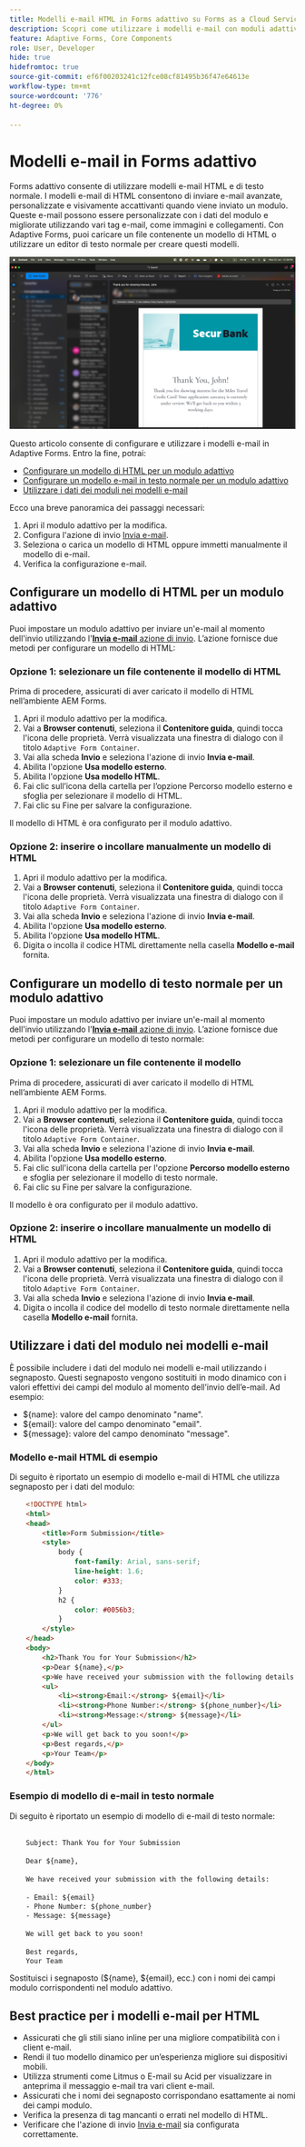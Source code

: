 ```yaml
---
title: Modelli e-mail HTML in Forms adattivo su Forms as a Cloud Service
description: Scopri come utilizzare i modelli e-mail con moduli adattivi.
feature: Adaptive Forms, Core Components
role: User, Developer
hide: true
hidefromtoc: true
source-git-commit: ef6f00203241c12fce08cf81495b36f47e64613e
workflow-type: tm+mt
source-wordcount: '776'
ht-degree: 0%

---
```


# Modelli e-mail in Forms adattivo

Forms adattivo consente di utilizzare modelli e-mail HTML e di testo normale. I modelli e-mail di HTML consentono di inviare e-mail avanzate, personalizzate e visivamente accattivanti quando viene inviato un modulo. Queste e-mail possono essere personalizzate con i dati del modulo e migliorate utilizzando vari tag e-mail, come immagini e collegamenti. Con Adaptive Forms, puoi caricare un file contenente un modello di HTML o utilizzare un editor di testo normale per creare questi modelli.

![Modelli e-mail HTML](/help/forms/assets/html-email.png)

Questo articolo consente di configurare e utilizzare i modelli e-mail in Adaptive Forms. Entro la fine, potrai:

* [Configurare un modello di HTML per un modulo adattivo](#configure-an-html-template-for-an-adaptive-form)
* [Configurare un modello e-mail in testo normale per un modulo adattivo](#configure-a-plain-text-template-for-an-adaptive-form)
* [Utilizzare i dati dei moduli nei modelli e-mail](#use-form-data-in-your-email-templates)


Ecco una breve panoramica dei passaggi necessari:

1. Apri il modulo adattivo per la modifica.
1. Configura l&#39;azione di invio [Invia e-mail](/help/forms/configure-submit-action-send-email.md).
1. Seleziona o carica un modello di HTML oppure immetti manualmente il modello di e-mail.
1. Verifica la configurazione e-mail.

## Configurare un modello di HTML per un modulo adattivo

Puoi impostare un modulo adattivo per inviare un&#39;e-mail al momento dell&#39;invio utilizzando l&#39;[**Invia e-mail** azione di invio](/help/forms/configure-submit-action-send-email.md). L’azione fornisce due metodi per configurare un modello di HTML:

### Opzione 1: selezionare un file contenente il modello di HTML

Prima di procedere, assicurati di aver caricato il modello di HTML nell’ambiente AEM Forms.

1. Apri il modulo adattivo per la modifica.
1. Vai a **Browser contenuti**, seleziona il **Contenitore guida**, quindi tocca l&#39;icona delle proprietà. Verrà visualizzata una finestra di dialogo con il titolo `Adaptive Form Container`.
1. Vai alla scheda **Invio** e seleziona l&#39;azione di invio **Invia e-mail**.
1. Abilita l&#39;opzione **Usa modello esterno**.
1. Abilita l&#39;opzione **Usa modello HTML**.
1. Fai clic sull’icona della cartella per l’opzione Percorso modello esterno e sfoglia per selezionare il modello di HTML.
1. Fai clic su Fine per salvare la configurazione.

Il modello di HTML è ora configurato per il modulo adattivo.

### Opzione 2: inserire o incollare manualmente un modello di HTML

1. Apri il modulo adattivo per la modifica.
1. Vai a **Browser contenuti**, seleziona il **Contenitore guida**, quindi tocca l&#39;icona delle proprietà. Verrà visualizzata una finestra di dialogo con il titolo `Adaptive Form Container`.
1. Vai alla scheda **Invio** e seleziona l&#39;azione di invio **Invia e-mail**.
1. Abilita l&#39;opzione **Usa modello esterno**.
1. Abilita l&#39;opzione **Usa modello HTML**.
1. Digita o incolla il codice HTML direttamente nella casella **Modello e-mail** fornita.


## Configurare un modello di testo normale per un modulo adattivo

Puoi impostare un modulo adattivo per inviare un&#39;e-mail al momento dell&#39;invio utilizzando l&#39;[**Invia e-mail** azione di invio](/help/forms/configure-submit-action-send-email.md). L’azione fornisce due metodi per configurare un modello di testo normale:

### Opzione 1: selezionare un file contenente il modello

Prima di procedere, assicurati di aver caricato il modello di HTML nell’ambiente AEM Forms.

1. Apri il modulo adattivo per la modifica.
1. Vai a **Browser contenuti**, seleziona il **Contenitore guida**, quindi tocca l&#39;icona delle proprietà. Verrà visualizzata una finestra di dialogo con il titolo `Adaptive Form Container`.
1. Vai alla scheda **Invio** e seleziona l&#39;azione di invio **Invia e-mail**.
1. Abilita l&#39;opzione **Usa modello esterno**.
1. Fai clic sull&#39;icona della cartella per l&#39;opzione **Percorso modello esterno** e sfoglia per selezionare il modello di testo normale.
1. Fai clic su Fine per salvare la configurazione.

Il modello è ora configurato per il modulo adattivo.

### Opzione 2: inserire o incollare manualmente un modello di HTML

1. Apri il modulo adattivo per la modifica.
1. Vai a **Browser contenuti**, seleziona il **Contenitore guida**, quindi tocca l&#39;icona delle proprietà. Verrà visualizzata una finestra di dialogo con il titolo `Adaptive Form Container`.
1. Vai alla scheda **Invio** e seleziona l&#39;azione di invio **Invia e-mail**.
1. Digita o incolla il codice del modello di testo normale direttamente nella casella **Modello e-mail** fornita.

## Utilizzare i dati del modulo nei modelli e-mail

È possibile includere i dati del modulo nei modelli e-mail utilizzando i segnaposto. Questi segnaposto vengono sostituiti in modo dinamico con i valori effettivi dei campi del modulo al momento dell’invio dell’e-mail. Ad esempio:

* ${name}: valore del campo denominato &quot;name&quot;.
* ${email}: valore del campo denominato &quot;email&quot;.
* ${message}: valore del campo denominato &quot;message&quot;.

### Modello e-mail HTML di esempio

Di seguito è riportato un esempio di modello e-mail di HTML che utilizza segnaposto per i dati del modulo:

```HTML
    <!DOCTYPE html>
    <html>
    <head>
        <title>Form Submission</title>
        <style>
            body {
                font-family: Arial, sans-serif;
                line-height: 1.6;
                color: #333;
            }
            h2 {
                color: #0056b3;
            }
        </style>
    </head>
    <body>
        <h2>Thank You for Your Submission</h2>
        <p>Dear ${name},</p>
        <p>We have received your submission with the following details:</p>
        <ul>
            <li><strong>Email:</strong> ${email}</li>
            <li><strong>Phone Number:</strong> ${phone_number}</li>
            <li><strong>Message:</strong> ${message}</li>
        </ul>
        <p>We will get back to you soon!</p>
        <p>Best regards,</p>
        <p>Your Team</p>
    </body>
    </html>
```

### Esempio di modello di e-mail in testo normale

Di seguito è riportato un esempio di modello di e-mail di testo normale:

```TXT
    
    Subject: Thank You for Your Submission
    
    Dear ${name},
    
    We have received your submission with the following details:
    
    - Email: ${email}
    - Phone Number: ${phone_number}
    - Message: ${message}
    
    We will get back to you soon!
    
    Best regards,
    Your Team
```

Sostituisci i segnaposto (${name}, ${email}, ecc.) con i nomi dei campi modulo corrispondenti nel modulo adattivo.

## Best practice per i modelli e-mail per HTML

* Assicurati che gli stili siano inline per una migliore compatibilità con i client e-mail.
* Rendi il tuo modello dinamico per un’esperienza migliore sui dispositivi mobili.
* Utilizza strumenti come Litmus o E-mail su Acid per visualizzare in anteprima il messaggio e-mail tra vari client e-mail.
* Assicurati che i nomi dei segnaposto corrispondano esattamente ai nomi dei campi modulo.
* Verifica la presenza di tag mancanti o errati nel modello di HTML.
* Verificare che l&#39;azione di invio [Invia e-mail](/help/forms/configure-submit-action-send-email.md) sia configurata correttamente.
